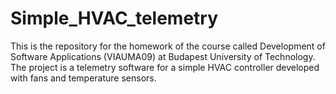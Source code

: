 # Simple_HVAC_telemetry
This is the repository for the homework of the course called Development of Software Applications (VIAUMA09) at Budapest University of Technology. The project is a telemetry software for a simple HVAC controller developed with fans and temperature sensors.
